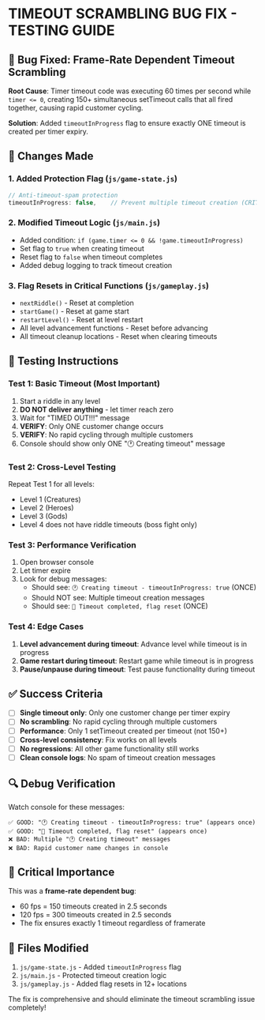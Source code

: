 # TIMEOUT SCRAMBLING BUG FIX - TESTING GUIDE

## 🐛 Bug Fixed: Frame-Rate Dependent Timeout Scrambling

**Root Cause**: Timer timeout code was executing 60 times per second while `timer <= 0`, creating 150+ simultaneous setTimeout calls that all fired together, causing rapid customer cycling.

**Solution**: Added `timeoutInProgress` flag to ensure exactly ONE timeout is created per timer expiry.

## 🔧 Changes Made

### 1. Added Protection Flag (`js/game-state.js`)
```javascript
// Anti-timeout-spam protection
timeoutInProgress: false,    // Prevent multiple timeout creation (CRITICAL FIX)
```

### 2. Modified Timeout Logic (`js/main.js`)
- Added condition: `if (game.timer <= 0 && !game.timeoutInProgress)`
- Set flag to `true` when creating timeout
- Reset flag to `false` when timeout completes
- Added debug logging to track timeout creation

### 3. Flag Resets in Critical Functions (`js/gameplay.js`)
- `nextRiddle()` - Reset at completion
- `startGame()` - Reset at game start
- `restartLevel()` - Reset at level restart
- All level advancement functions - Reset before advancing
- All timeout cleanup locations - Reset when clearing timeouts

## 🧪 Testing Instructions

### Test 1: Basic Timeout (Most Important)
1. Start a riddle in any level
2. **DO NOT deliver anything** - let timer reach zero
3. Wait for "TIMED OUT!!!" message
4. **VERIFY**: Only ONE customer change occurs
5. **VERIFY**: No rapid cycling through multiple customers
6. Console should show only ONE "🕐 Creating timeout" message

### Test 2: Cross-Level Testing
Repeat Test 1 for all levels:
- Level 1 (Creatures)
- Level 2 (Heroes) 
- Level 3 (Gods)
- Level 4 does not have riddle timeouts (boss fight only)

### Test 3: Performance Verification
1. Open browser console
2. Let timer expire
3. Look for debug messages:
   - Should see: `🕐 Creating timeout - timeoutInProgress: true` (ONCE)
   - Should NOT see: Multiple timeout creation messages
   - Should see: `🔄 Timeout completed, flag reset` (ONCE)

### Test 4: Edge Cases
1. **Level advancement during timeout**: Advance level while timeout is in progress
2. **Game restart during timeout**: Restart game while timeout is in progress  
3. **Pause/unpause during timeout**: Test pause functionality during timeout

## ✅ Success Criteria

- [ ] **Single timeout only**: Only one customer change per timer expiry
- [ ] **No scrambling**: No rapid cycling through multiple customers
- [ ] **Performance**: Only 1 setTimeout created per timeout (not 150+)
- [ ] **Cross-level consistency**: Fix works on all levels
- [ ] **No regressions**: All other game functionality still works
- [ ] **Clean console logs**: No spam of timeout creation messages

## 🔍 Debug Verification

Watch console for these messages:
```
✅ GOOD: "🕐 Creating timeout - timeoutInProgress: true" (appears once)
✅ GOOD: "🔄 Timeout completed, flag reset" (appears once)
❌ BAD: Multiple "🕐 Creating timeout" messages
❌ BAD: Rapid customer name changes in console
```

## 🚨 Critical Importance

This was a **frame-rate dependent bug**:
- 60 fps = 150 timeouts created in 2.5 seconds
- 120 fps = 300 timeouts created in 2.5 seconds
- The fix ensures exactly 1 timeout regardless of framerate

## 🎯 Files Modified

1. `js/game-state.js` - Added `timeoutInProgress` flag
2. `js/main.js` - Protected timeout creation logic
3. `js/gameplay.js` - Added flag resets in 12+ locations

The fix is comprehensive and should eliminate the timeout scrambling issue completely!
